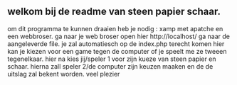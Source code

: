 ## welkom bij de readme van steen papier schaar.
om dit programma te kunnen draaien heb je nodig :
xamp met apatche en een webbroser.
ga naar je web broser open hier http://localhost/ ga naar de aangeleverde file.
je zal automatiesch op de index.php terecht komen hier kan je kiezen voor een game tegen de computer of je speelt me ze tweeen tegenelkaar.
hier na kies jij/speler 1 voor zijn kueze van steen papier en schaar. hierna zall speler 2/de computer zijn keuzen maaken en de de uitslag zal bekent worden.
veel plezier
